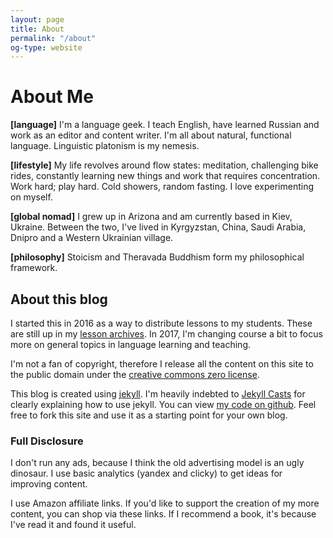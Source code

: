 ```yaml
---
layout: page
title: About
permalink: "/about"
og-type: website
---
```

# About Me

<!--- See my I'm doing now. -->

**[language]** I'm a language geek. I teach English, have learned Russian and work as an editor and content writer. I'm all about natural, functional language. Linguistic platonism is my nemesis.

**[lifestyle]** My life revolves around flow states: meditation, challenging bike rides, constantly learning new things and work that requires concentration. Work hard; play hard. Cold showers, random fasting. I love experimenting on myself.

**[global nomad]** I grew up in Arizona and am currently based in Kiev, Ukraine. Between the two, I've lived in Kyrgyzstan, China, Saudi Arabia, Dnipro and a Western Ukrainian village.

**[philosophy]** Stoicism and Theravada Buddhism form my philosophical framework.

<!--- My CV: <a href="/cv" target ="_blank">[web]</a> <a href="/files/derek_cv.pdf" target ="_blank">[pdf]</a>
-->

## About this blog

I started this in 2016 as a way to distribute lessons to my students. These are still up in my [lesson archives](/lesson-archives/). In 2017, I'm changing course a bit to focus more on general topics in language learning and teaching.

I'm not a fan of copyright, therefore I release all the content on this site to the public domain under the <a href="https://creativecommons.org/publicdomain/zero/1.0/" target="_blank">creative commons zero license</a>.

This blog is created using <a href="http://jekyllrb.com" target="_blank">jekyll</a>. I'm heavily indebted to <a href="http://jekyll.tips" target="_blank">Jekyll Casts</a> for clearly explaining how to use jekyll. You can view <a href="https://github.com/derekkedziora/derekkedziora.github.io" target="_blank">my code on github</a>. Feel free to fork this site and use it as a starting point for your own blog.  

<!--- My CV: <a href="/cv" target ="_blank">[web]</a> <a href="/files/derek_cv.pdf" target ="_blank">[pdf]</a>
-->

### Full Disclosure

I don't run any ads, because I think the old advertising model is an ugly dinosaur. I use basic analytics (yandex and clicky) to get ideas for improving content.  

I use Amazon affiliate links. If you'd like to support the creation of my more content, you can shop via these links. If I recommend a book, it's because I've read it and found it useful.
